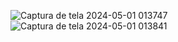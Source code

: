 ![Captura de tela 2024-05-01 013747](https://github.com/NicoleValleGurgel/DIO-Bootcamp-Java/assets/160984178/3e4ff5a3-5794-42d0-8857-ba7d2a59447c)
![Captura de tela 2024-05-01 013841](https://github.com/NicoleValleGurgel/DIO-Bootcamp-Java/assets/160984178/5178ec43-55ea-4a72-9140-06071f34bd9d)
